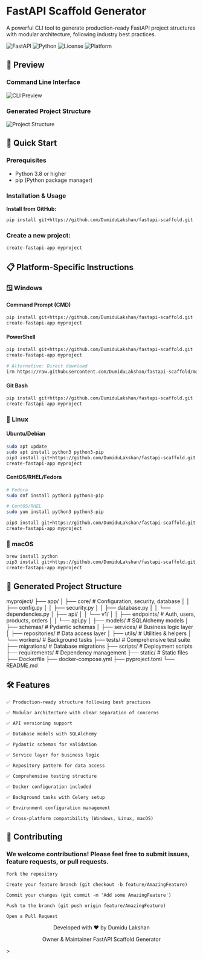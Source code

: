 # FastAPI Scaffold Generator

A powerful CLI tool to generate production-ready FastAPI project structures with modular architecture, following industry best practices.

![FastAPI](https://img.shields.io/badge/FastAPI-005571?style=for-the-badge&logo=fastapi)
![Python](https://img.shields.io/badge/python-3670A0?style=for-the-badge&logo=python&logoColor=ffdd54)
![License](https://img.shields.io/badge/license-MIT-blue?style=for-the-badge)
![Platform](https://img.shields.io/badge/platform-windows%20%7C%20linux%20%7C%20macOS-lightgrey?style=for-the-badge)

## 📸 Preview

### Command Line Interface

![CLI Preview](https://github.com/DumiduLakshan/fastapi-scaffold/raw/main/assests/Screenshot_1.png)

### Generated Project Structure

![Project Structure](https://github.com/DumiduLakshan/fastapi-scaffold/raw/main/assests/Screenshot_2.png)

## 🚀 Quick Start

### Prerequisites

- Python 3.8 or higher
- pip (Python package manager)

### Installation & Usage

**Install from GitHub:**

```bash
pip install git+https://github.com/DumiduLakshan/fastapi-scaffold.git
```

### Create a new project:

```bash
create-fastapi-app myproject
```

## 📋 Platform-Specific Instructions

### 🪟 Windows

#### Command Prompt (CMD)

```bash
pip install git+https://github.com/DumiduLakshan/fastapi-scaffold.git
create-fastapi-app myproject
```

#### PowerShell

```bash
pip install git+https://github.com/DumiduLakshan/fastapi-scaffold.git
create-fastapi-app myproject

# Alternative: Direct download
irm https://raw.githubusercontent.com/DumiduLakshan/fastapi-scaffold/main/create_fastapi_app.py | python - myproject
```

#### Git Bash

```bash
pip install git+https://github.com/DumiduLakshan/fastapi-scaffold.git
create-fastapi-app myproject
```

### 🐧 Linux

#### Ubuntu/Debian

```bash
sudo apt update
sudo apt install python3 python3-pip
pip3 install git+https://github.com/DumiduLakshan/fastapi-scaffold.git
create-fastapi-app myproject
```

#### CentOS/RHEL/Fedora

```bash
# Fedora
sudo dnf install python3 python3-pip

# CentOS/RHEL
sudo yum install python3 python3-pip

pip3 install git+https://github.com/DumiduLakshan/fastapi-scaffold.git
create-fastapi-app myproject
```

###  macOS

```bash
brew install python
pip3 install git+https://github.com/DumiduLakshan/fastapi-scaffold.git
create-fastapi-app myproject
```

## 📁 Generated Project Structure
myproject/
├── app/
│   ├── core/                 # Configuration, security, database
│   │   ├── config.py
│   │   ├── security.py
│   │   ├── database.py
│   │   └── dependencies.py
│   ├── api/
│   │   └── v1/
│   │       ├── endpoints/    # Auth, users, products, orders
│   │       └── api.py
│   ├── models/              # SQLAlchemy models
│   ├── schemas/             # Pydantic schemas
│   ├── services/            # Business logic layer
│   ├── repositories/        # Data access layer
│   ├── utils/               # Utilities & helpers
│   └── workers/             # Background tasks
├── tests/                   # Comprehensive test suite
├── migrations/              # Database migrations
├── scripts/                 # Deployment scripts
├── requirements/            # Dependency management
├── static/                  # Static files
├── Dockerfile
├── docker-compose.yml
├── pyproject.toml
└── README.md

## 🛠️ Features

    ✅ Production-ready structure following best practices

    ✅ Modular architecture with clear separation of concerns

    ✅ API versioning support

    ✅ Database models with SQLAlchemy

    ✅ Pydantic schemas for validation

    ✅ Service layer for business logic

    ✅ Repository pattern for data access

    ✅ Comprehensive testing structure

    ✅ Docker configuration included

    ✅ Background tasks with Celery setup

    ✅ Environment configuration management

    ✅ Cross-platform compatibility (Windows, Linux, macOS)


## 🤝 Contributing

### We welcome contributions! Please feel free to submit issues, feature requests, or pull requests.

    Fork the repository

    Create your feature branch (git checkout -b feature/AmazingFeature)

    Commit your changes (git commit -m 'Add some AmazingFeature')

    Push to the branch (git push origin feature/AmazingFeature)

    Open a Pull Request



<div align="center">
Developed with ❤️ by Dumidu Lakshan

Owner & Maintainer
FastAPI Scaffold Generator
</div>>
